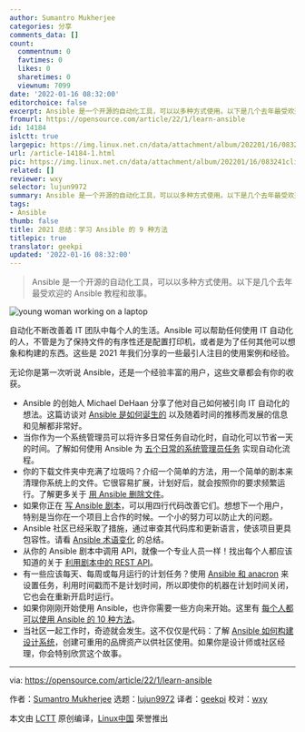 ```yaml
---
author: Sumantro Mukherjee
categories: 分享
comments_data: []
count:
  commentnum: 0
  favtimes: 0
  likes: 0
  sharetimes: 0
  viewnum: 7099
date: '2022-01-16 08:32:00'
editorchoice: false
excerpt: Ansible 是一个开源的自动化工具，可以以多种方式使用。以下是几个去年最受欢迎的 Ansible 教程和故事。
fromurl: https://opensource.com/article/22/1/learn-ansible
id: 14184
islctt: true
largepic: https://img.linux.net.cn/data/attachment/album/202201/16/083241cliohvo1ii1nutig.jpg
url: /article-14184-1.html
pic: https://img.linux.net.cn/data/attachment/album/202201/16/083241cliohvo1ii1nutig.jpg.thumb.jpg
related: []
reviewer: wxy
selector: lujun9972
summary: Ansible 是一个开源的自动化工具，可以以多种方式使用。以下是几个去年最受欢迎的 Ansible 教程和故事。
tags:
- Ansible
thumb: false
title: 2021 总结：学习 Ansible 的 9 种方法
titlepic: true
translator: geekpi
updated: '2022-01-16 08:32:00'
---
```



> 
> Ansible 是一个开源的自动化工具，可以以多种方式使用。以下是几个去年最受欢迎的 Ansible 教程和故事。
> 
> 
> 


![](/data/attachment/album/202201/16/083241cliohvo1ii1nutig.jpg "young woman working on a laptop")


自动化不断改善着 IT 团队中每个人的生活。Ansible 可以帮助任何使用 IT 自动化的人，不管是为了保持文件的有序性还是配置打印机，或者是为了任何其他可以想象和构建的东西。这些是 2021 年我们分享的一些最引人注目的使用案例和经验。


无论你是第一次听说 Ansible，还是一个经验丰富的用户，这些文章都会有你的收获。


* Ansible 的创始人 Michael DeHaan 分享了他对自己如何被引向 IT 自动化的想法。这篇访谈对 [Ansible 是如何诞生的](https://opensource.com/article/21/2/ansible-origin-story) 以及随着时间的推移而发展的信息和见解都非常好。
* 当你作为一个系统管理员可以将许多日常任务自动化时，自动化可以节省一天的时间。了解如何使用 Ansible 为 [五个日常的系统管理员任务](https://opensource.com/article/21/3/ansible-sysadmin) 实现自动化流程。
* 你的下载文件夹中充满了垃圾吗？介绍一个简单的方法，用一个简单的剧本来清理你系统上的文件。它很容易扩展，计划好后，就会按照你的要求频繁运行。了解更多关于 [用 Ansible 删除文件](https://opensource.com/article/21/9/keep-folders-tidy-ansible)。
* 如果你正在 [写 Ansible 剧本](https://opensource.com/article/21/1/improve-ansible-play)，可以用四行代码改善它们。想想下一个用户，特别是当你在一个项目上合作的时候。一个小的努力可以防止大的问题。
* Ansible 社区已经采取了措施，通过审查其代码库和更新语言，使该项目更具包容性。请看 [Ansible 术语变化](https://opensource.com/article/21/5/inclusive-language-ansible) 的总结。
* 从你的 Ansible 剧本中调用 API，就像一个专业人员一样！找出每个人都应该知道的关于 [利用剧本中的 REST API](https://opensource.com/article/21/9/ansible-rest-apis)。
* 有一些应该每天、每周或每月运行的计划任务？使用 [Ansible 和 anacron](https://opensource.com/article/21/9/ansible-anacron-automation) 来设置任务，利用时间戳而不是计划时间，所以即使你的机器在计划时间关闭，它也会在重新开启时运行。
* 如果你刚刚开始使用 Ansible，也许你需要一些方向来开始。这里有 [每个人都可以使用 Ansible 的 10 种方法](https://opensource.com/article/21/1/ansible)。
* 当社区一起工作时，奇迹就会发生。这不仅仅是代码：了解 [Ansible 如何构建设计系统](https://opensource.com/article/21/4/ansible-community-logos)，创建可重用的品牌资产以供社区使用。如果你是设计师或社区经理，你会特别欣赏这个故事。




---


via: <https://opensource.com/article/22/1/learn-ansible>


作者：[Sumantro Mukherjee](https://opensource.com/users/sumantro) 选题：[lujun9972](https://github.com/lujun9972) 译者：[geekpi](https://github.com/geekpi) 校对：[wxy](https://github.com/wxy)


本文由 [LCTT](https://github.com/LCTT/TranslateProject) 原创编译，[Linux中国](https://linux.cn/) 荣誉推出